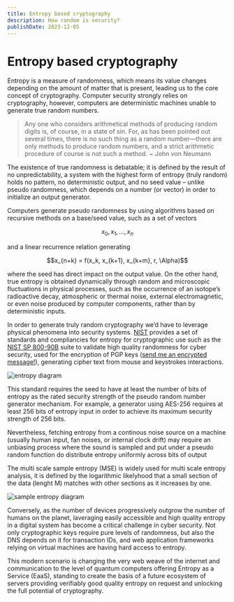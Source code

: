 ```yaml
---
title: Entropy based cryptography
description: How random is security?
publishDate: 2023-12-05
---
```


# Entropy based cryptography

Entropy is a measure of randomness, which means its value changes depending on the amount of matter that is present, leading us to the core concept of cryptography.
Computer security strongly relies on cryptography, however, computers are deterministic machines unable to generate true random numbers.

> Any one who considers arithmetical methods of producing random digits is, of course, in a state of sin. For, as has been pointed out several times, there is no such thing as a random number—there are only methods to produce random numbers, and a strict arithmetic procedure of course is not such a method.
~ John von Neumann

The existence of true randomness is debatable; it is defined by the result of no unpredictability, a system with the highest form of entropy (truly random) holds no pattern, no deterministic output, and no seed value – unlike pseudo randomness, which depends on a number (or vector) in order to initialize an output generator.

Computers generate pseudo randomness by using algorithms based on recursive methods on a base/seed value, such as a set of vectors 

$$x_0, x_1, ..., x_n$$ 

and a linear recurrence relation generating 

$$x_{n+k} = f(x_k, x_{k+1}, x_{k+m}, r, \Alpha)$$ 

where the seed has direct impact on the output value. On the other hand, true entropy is obtained dynamically through random and microscopic fluctuations in physical processes, such as the occurrence of an isotope’s radioactive decay, atmospheric or thermal noise, external electromagnetic, or even noise produced by computer components, rather than by deterministic inputs.

In order to generate truly random cryptography we’d have to leverage physical phenomena into security systems. [NIST](https://www.nist.gov/) provides a set of standards and compliancies for entropy for cryptographic use such as the [NIST SP 800-90B](https://csrc.nist.gov/pubs/sp/800/90/b/final)  suite to validate high quality randomness for cyber security, used for the encryption of PGP keys ([send me an encrypted message!](/contact/)), generating cipher text from mouse and keystrokes interactions.

![entropy diagram](@assets/entropy.png)

This standard requires the seed to have at least the number of bits of entropy as the rated security strength of the pseudo random number generator mechanism. For example, a generator using AES-256 requires
at least 256 bits of entropy input in order to achieve its maximum security strength of 256 bits.

Nevertheless, fetching entropy from a continous noise source on a machine (usually human input, fan noises, or internal clock drift) may require an unbiasing process where the sound is sampled and put under a pseudo random function do distribute entropy uniformly across bits of output 

The multi scale sample entropy (MSE) is widely used for multi scale entropy analysis, it is defined by the logarithmic likelyhood that a small section of the data (lenght M) matches with other sections as it increases by one.

![sample entropy diagram](@assets/sample-entropy.png)

Conversely, as the number of devices progressively outgrow the number of humans on the planet, laveraging easily accessible and high quality entropy in a digital system has become a critical challenge in cyber security. Not only cryptographic keys require pure levels of randomness, but also the DNS depends on it for transaction IDs, and web application frameworks relying on virtual machines are having hard access to entropy.

This modern scenario is changing the very web weave of the internet and communication to the level of quantum computers offering Entropy as a Service (EaaS), standing to create the basis of a future ecosystem of servers providing verifiably good quality entropy on request and unlocking the full potential of cryptography.



